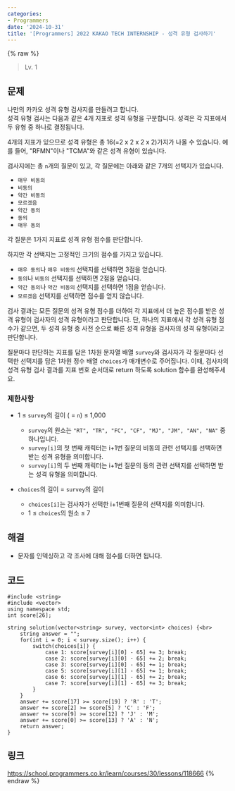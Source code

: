 ```yaml
---
categories:
- Programmers
date: '2024-10-31'
title: '[Programmers] 2022 KAKAO TECH INTERNSHIP - 성격 유형 검사하기'
---
```


{% raw %}
> Lv. 1<br>

## 문제
나만의 카카오 성격 유형 검사지를 만들려고 합니다.  
성격 유형 검사는 다음과 같은 4개 지표로 성격 유형을 구분합니다. 성격은 각 지표에서 두 유형 중 하나로 결정됩니다.

4개의 지표가 있으므로 성격 유형은 총 16(=2 x 2 x 2 x 2)가지가 나올 수 있습니다. 예를 들어, "RFMN"이나 "TCMA"와 같은 성격 유형이 있습니다.

검사지에는 총  `n`개의 질문이 있고, 각 질문에는 아래와 같은 7개의 선택지가 있습니다.

-   `매우 비동의`
-   `비동의`
-   `약간 비동의`
-   `모르겠음`
-   `약간 동의`
-   `동의`
-   `매우 동의`

각 질문은 1가지 지표로 성격 유형 점수를 판단합니다.

하지만 각 선택지는 고정적인 크기의 점수를 가지고 있습니다.
-   `매우 동의`나  `매우 비동의`  선택지를 선택하면 3점을 얻습니다.
-   `동의`나  `비동의`  선택지를 선택하면 2점을 얻습니다.
-   `약간 동의`나  `약간 비동의`  선택지를 선택하면 1점을 얻습니다.
-   `모르겠음`  선택지를 선택하면 점수를 얻지 않습니다.

검사 결과는 모든 질문의 성격 유형 점수를 더하여 각 지표에서 더 높은 점수를 받은 성격 유형이 검사자의 성격 유형이라고 판단합니다. 단, 하나의 지표에서 각 성격 유형 점수가 같으면, 두 성격 유형 중 사전 순으로 빠른 성격 유형을 검사자의 성격 유형이라고 판단합니다.

질문마다 판단하는 지표를 담은 1차원 문자열 배열  `survey`와 검사자가 각 질문마다 선택한 선택지를 담은 1차원 정수 배열  `choices`가 매개변수로 주어집니다. 이때, 검사자의 성격 유형 검사 결과를 지표 번호 순서대로 return 하도록 solution 함수를 완성해주세요.

### 제한사항
-   1 ≤  `survey`의 길이 ( =  `n`) ≤ 1,000
    -   `survey`의 원소는  `"RT", "TR", "FC", "CF", "MJ", "JM", "AN", "NA"`  중 하나입니다.
    -   `survey[i]`의 첫 번째 캐릭터는 i+1번 질문의 비동의 관련 선택지를 선택하면 받는 성격 유형을 의미합니다.
    -   `survey[i]`의 두 번째 캐릭터는 i+1번 질문의 동의 관련 선택지를 선택하면 받는 성격 유형을 의미합니다.
-   `choices`의 길이 =  `survey`의 길이
    
    -   `choices[i]`는 검사자가 선택한 i+1번째 질문의 선택지를 의미합니다.
    -   1 ≤  `choices`의 원소 ≤ 7

## 해결
- 문자를 인덱싱하고 각 조사에 대해 점수를 더하면 됩니다.

## 코드
```
#include <string>
#include <vector>
using namespace std;
int score[26];

string solution(vector<string> survey, vector<int> choices) {<br>
    string answer = "";
    for(int i = 0; i < survey.size(); i++) {
        switch(choices[i]) {
            case 1: score[survey[i][0] - 65] += 3; break;
            case 2: score[survey[i][0] - 65] += 2; break;
            case 3: score[survey[i][0] - 65] += 1; break;
            case 5: score[survey[i][1] - 65] += 1; break;
            case 6: score[survey[i][1] - 65] += 2; break;
            case 7: score[survey[i][1] - 65] += 3; break;
        }
    }
    answer += score[17] >= score[19] ? 'R' : 'T';
    answer += score[2] >= score[5] ? 'C' : 'F';
    answer += score[9] >= score[12] ? 'J' : 'M';
    answer += score[0] >= score[13] ? 'A' : 'N';
    return answer;
}
```

## 링크
https://school.programmers.co.kr/learn/courses/30/lessons/118666
{% endraw %}